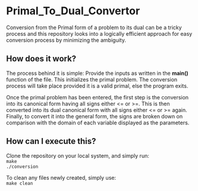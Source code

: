 # Primal_To_Dual_Convertor

Conversion from the Primal form of a problem to its dual can be a tricky process and this repository looks into a logically efficient approach for easy conversion process by minimizing the ambiguity. 

## How does it work?

The process behind it is simple: Provide the inputs as written in the __main()__ function of the file. This initializes the primal problem. The conversion process will take place provided it is a valid primal, else the program exits.  

Once the primal problem has been entered, the first step is the conversion into its canonical form having all signs either <= or >=. This is then converted into its dual canonical form with all signs either <= or >= again. Finally, to convert it into the general form, the signs are broken down on comparison with the domain of each variable displayed as the parameters. 

## How can I execute this? 

Clone the repository on your local system, and simply run:  
`make`  
`./conversion`  

To clean any files newly created, simply use:  
`make clean`

